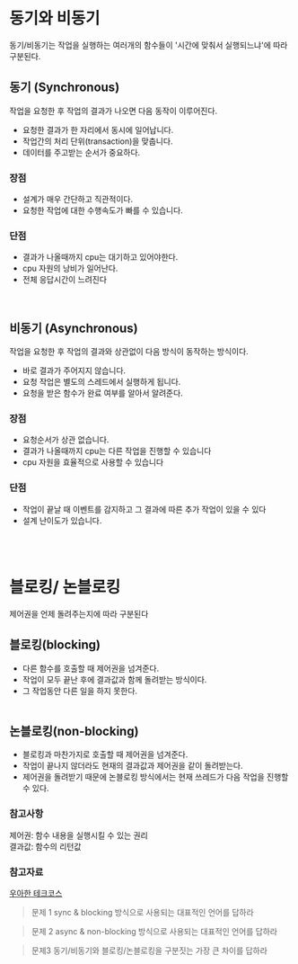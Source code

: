 # 동기와 비동기

동기/비동기는 작업을 실행하는 여러개의 함수들이 '시간에 맞춰서 실행되느냐'에 따라 구분된다. <br>

## 동기 (Synchronous)

작업을 요청한 후 작업의 결과가 나오면 다음 동작이 이루어진다.

- 요청한 결과가 한 자리에서 동시에 일어납니다.
- 작업간의 처리 단위(transaction)을 맞춥니다.
- 데이터를 주고받는 순서가 중요하다.

### 장점

- 설계가 매우 간단하고 직관적이다.
- 요청한 작업에 대한 수행속도가 빠를 수 있습니다.

### 단점

- 결과가 나올때까지 cpu는 대기하고 있어야한다.
- cpu 자원의 낭비가 일어난다.
- 전체 응답시간이 느려진다

<br>

## 비동기 (Asynchronous)

작업을 요청한 후 작업의 결과와 상관없이 다음 방식이 동작하는 방식이다.

- 바로 결과가 주어지지 않습니다.
- 요청 작업은 별도의 스레드에서 실행하게 됩니다.
- 요청을 받은 함수가 완료 여부를 알아서 알려준다.

### 장점

- 요청순서가 상관 없습니다.
- 결과가 나올때까지 cpu는 다른 작업을 진행할 수 있습니다
- cpu 자원을 효율적으로 사용할 수 있습니다

### 단점

- 작업이 끝날 때 이벤트를 감지하고 그 결과에 따른 추가 작업이 있을 수 있다
- 설계 난이도가 있습니다.

<br><br>

# 블로킹/ 논블로킹

제어권을 언제 돌려주는지에 따라 구분된다

## 블로킹(blocking)

- 다른 함수를 호출할 때 제어권을 넘겨준다.
- 작업이 모두 끝난 후에 결과값과 함께 돌려받는 방식이다.
- 그 작업동안 다른 일을 하지 못한다.
  <br><br>

## 논블로킹(non-blocking)

- 블로킹과 마찬가지로 호출할 때 제어권을 넘겨준다.
- 작업이 끝나지 않더라도 현재의 결과값과 제어권을 같이 돌려받는다.
- 제어권을 돌려받기 때문에 논블로킹 방식에서는 현재 쓰레드가 다음 작업을 진행할 수 있다.

### 참고사항

제어권: 함수 내용을 실행시킬 수 있는 권리<br>
결과값: 함수의 리턴값

### 참고자료

[우아한 테크코스](youtube.com/watch?v=IdpkfygWIMk)

> 문제 1
> sync & blocking 방식으로 사용되는 대표적인 언어를 답하라

> 문제 2
> async & non-blocking 방식으로 사용되는 대표적인 언어를 답하라

> 문제3
> 동기/비동기와 블로킹/논블로킹을 구분짓는 가장 큰 차이를 답하라
